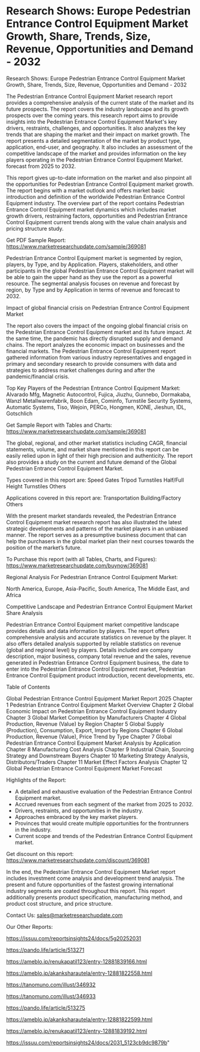 # Research Shows: Europe Pedestrian Entrance Control Equipment Market Growth, Share, Trends, Size, Revenue, Opportunities and Demand - 2032

Research Shows: Europe Pedestrian Entrance Control Equipment Market Growth, Share, Trends, Size, Revenue, Opportunities and Demand - 2032

The Pedestrian Entrance Control Equipment Market research report provides a comprehensive analysis of the current state of the market and its future prospects. The report covers the industry landscape and its growth prospects over the coming years. this research report aims to provide insights into the Pedestrian Entrance Control Equipment Market's key drivers, restraints, challenges, and opportunities. It also analyzes the key trends that are shaping the market and their impact on market growth. The report presents a detailed segmentation of the market by product type, application, end-user, and geography. It also includes an assessment of the competitive landscape of the market and provides information on the key players operating in the Pedestrian Entrance Control Equipment Market. forecast from 2025 to 2032.

This report gives up-to-date information on the market and also pinpoint all the opportunities for Pedestrian Entrance Control Equipment market growth. The report begins with a market outlook and offers market basic introduction and definition of the worldwide Pedestrian Entrance Control Equipment industry. The overview part of the report contains Pedestrian Entrance Control Equipment market dynamics which includes market growth drivers, restraining factors, opportunities and Pedestrian Entrance Control Equipment current trends along with the value chain analysis and pricing structure study.

Get PDF Sample Report: https://www.marketresearchupdate.com/sample/369081

Pedestrian Entrance Control Equipment market is segmented by region, players, by Type, and by Application. Players, stakeholders, and other participants in the global Pedestrian Entrance Control Equipment market will be able to gain the upper hand as they use the report as a powerful resource. The segmental analysis focuses on revenue and forecast by region, by Type and by Application in terms of revenue and forecast to 2032.

Impact of global financial crisis on Pedestrian Entrance Control Equipment Market

The report also covers the impact of the ongoing global financial crisis on the Pedestrian Entrance Control Equipment market and its future impact. At the same time, the pandemic has directly disrupted supply and demand chains. The report analyzes the economic impact on businesses and the financial markets. The Pedestrian Entrance Control Equipment report gathered information from various industry representatives and engaged in primary and secondary research to provide consumers with data and strategies to address market challenges during and after the pandemic/financial crisis.

Top Key Players of the Pedestrian Entrance Control Equipment Market:
Alvarado Mfg, Magnetic Autocontrol, Fujica, Jiuzhu, Gunnebo, Dormakaba, Wanzl Metallwarenfabrik, Boon Edam, Cominfo, Turnstile Security Systems, Automatic Systems, Tiso, Wejoin, PERCo, Hongmen, KONE, Jieshun, IDL, Gotschlich


Get Sample Report with Tables and Charts: https://www.marketresearchupdate.com/sample/369081

The global, regional, and other market statistics including CAGR, financial statements, volume, and market share mentioned in this report can be easily relied upon in light of their high precision and authenticity. The report also provides a study on the current and future demand of the Global Pedestrian Entrance Control Equipment Market.

Types covered in this report are:
Speed Gates
Tripod Turnstiles
Half/Full Height Turnstiles
Others


Applications covered in this report are:
Transportation
Building/Factory
Others


With the present market standards revealed, the Pedestrian Entrance Control Equipment market research report has also illustrated the latest strategic developments and patterns of the market players in an unbiased manner. The report serves as a presumptive business document that can help the purchasers in the global market plan their next courses towards the position of the market’s future.

To Purchase this report (with all Tables, Charts, and Figures): https://www.marketresearchupdate.com/buynow/369081

Regional Analysis For Pedestrian Entrance Control Equipment Market:

North America, Europe, Asia-Pacific, South America, The Middle East, and Africa

Competitive Landscape and Pedestrian Entrance Control Equipment Market Share Analysis

Pedestrian Entrance Control Equipment market competitive landscape provides details and data information by players. The report offers comprehensive analysis and accurate statistics on revenue by the player. It also offers detailed analysis supported by reliable statistics on revenue (global and regional level) by players. Details included are company description, major business, company total revenue and the sales, revenue generated in Pedestrian Entrance Control Equipment business, the date to enter into the Pedestrian Entrance Control Equipment market, Pedestrian Entrance Control Equipment product introduction, recent developments, etc.

Table of Contents

Global Pedestrian Entrance Control Equipment Market Report 2025
Chapter 1 Pedestrian Entrance Control Equipment Market Overview
Chapter 2 Global Economic Impact on Pedestrian Entrance Control Equipment Industry
Chapter 3 Global Market Competition by Manufacturers
Chapter 4 Global Production, Revenue (Value) by Region
Chapter 5 Global Supply (Production), Consumption, Export, Import by Regions
Chapter 6 Global Production, Revenue (Value), Price Trend by Type
Chapter 7 Global Pedestrian Entrance Control Equipment Market Analysis by Application
Chapter 8 Manufacturing Cost Analysis
Chapter 9 Industrial Chain, Sourcing Strategy and Downstream Buyers
Chapter 10 Marketing Strategy Analysis, Distributors/Traders
Chapter 11 Market Effect Factors Analysis
Chapter 12 Global Pedestrian Entrance Control Equipment Market Forecast

Highlights of the Report:

- A detailed and exhaustive evaluation of the Pedestrian Entrance Control Equipment market.
- Accrued revenues from each segment of the market from 2025 to 2032.
- Drivers, restraints, and opportunities in the industry.
- Approaches embraced by the key market players.
- Provinces that would create multiple opportunities for the frontrunners in the industry.
- Current scope and trends of the Pedestrian Entrance Control Equipment market.

Get discount on this report: https://www.marketresearchupdate.com/discount/369081

In the end, the Pedestrian Entrance Control Equipment Market report includes investment come analysis and development trend analysis. The present and future opportunities of the fastest growing international industry segments are coated throughout this report. This report additionally presents product specification, manufacturing method, and product cost structure, and price structure.

Contact Us:
sales@marketresearchupdate.com

Our Other Reports:

https://issuu.com/reportsinsights24/docs/5g20252031

https://pando.life/article/513271

https://ameblo.jp/renukapatil123/entry-12881839166.html

https://ameblo.jp/akanksharautela/entry-12881822558.html

https://tanomuno.com/illust/346932

https://tanomuno.com/illust/346933

https://pando.life/article/513275

https://ameblo.jp/akanksharautela/entry-12881822599.html

https://ameblo.jp/renukapatil123/entry-12881839192.html

https://issuu.com/reportsinsights24/docs/2031_5123cb9dc9879b"
